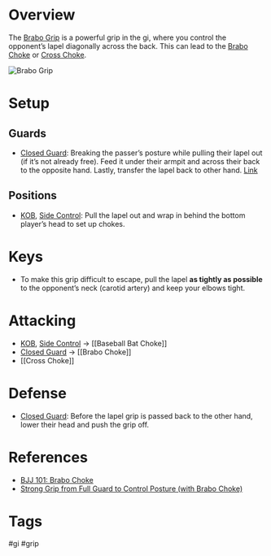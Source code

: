 # Overview
The <u>Brabo Grip</u> is a powerful grip in the gi, where you control the opponent’s lapel diagonally across the back. This can lead to the [Brabo Choke](obsidian://open?vault=Obsidian-BJJ-Notes&file=Submissions%2FBrabo%20Choke) or [Cross Choke](obsidian://open?vault=Obsidian-BJJ-Notes&file=Submissions%2FCross%20Choke).

![Brabo Grip](https://evolve-mma.com/wp-content/uploads/2022/03/barbo-choke-bjj-.jpg)
# Setup
## Guards
- [Closed Guard](obsidian://open?vault=Obsidian-BJJ-Notes&file=Guards%2FClosed%20Guard): Breaking the passer’s posture while pulling their lapel out (if it’s not already free). Feed it under their armpit and across their back to the opposite hand. Lastly, transfer the lapel back to other hand. [Link](https://www.youtube.com/watch?v=DXE-FfK1j0E&t=45s)
## Positions
- [KOB](obsidian://open?vault=Obsidian-BJJ-Notes&file=Positions%2FKnee%20On%20Belly), [Side Control](obsidian://open?vault=Obsidian-BJJ-Notes&file=Positions%2FSide%20Control): Pull the lapel out and wrap in behind the bottom player’s head to set up chokes.
# Keys
- To make this grip difficult to escape, pull the lapel **as tightly as possible** to the opponent’s neck (carotid artery) and keep your elbows tight.
# Attacking
- [KOB](obsidian://open?vault=Obsidian-BJJ-Notes&file=Positions%2FKnee%20On%20Belly), [Side Control](obsidian://open?vault=Obsidian-BJJ-Notes&file=Positions%2FSide%20Control) → [[Baseball Bat Choke]]
- [Closed Guard](obsidian://open?vault=Obsidian-BJJ-Notes&file=Guards%2FClosed%20Guard) → [[Brabo Choke]]
- [[Cross Choke]]
# Defense
- [Closed Guard](obsidian://open?vault=Obsidian-BJJ-Notes&file=Guards%2FClosed%20Guard): Before the lapel grip is passed back to the other hand, lower their head and push the grip off.
# References
- [BJJ 101: Brabo Choke](https://evolve-mma.com/blog/bjj-101-brabo-choke/)
- [Strong Grip from Full Guard to Control Posture (with Brabo Choke)](https://www.chewjitsu.net/2018/10/strong-grip-from-full-guard-to-control-posture-with-brabo-choke/ "Permanent Link: Strong Grip from Full Guard to Control Posture (with Brabo Choke)")
# Tags
#gi #grip 
